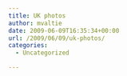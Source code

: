 ```yaml
---
title: UK photos
author: mvaltie
date: 2009-06-09T16:35:34+00:00
url: /2009/06/09/uk-photos/
categories:
  - Uncategorized

---
```

